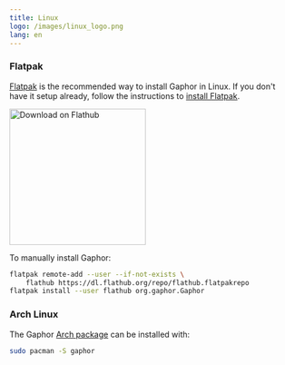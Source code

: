```yaml
---
title: Linux
logo: /images/linux_logo.png
lang: en
---
```


### Flatpak

[Flatpak](https://flatpak.org/) is the recommended way to install Gaphor in
Linux. If you don't have it setup already, follow the instructions to [install
Flatpak](https://flatpak.org/setup).

<a href="https://flathub.org/apps/org.gaphor.Gaphor"><img width="240" alt="Download on Flathub" src="https://flathub.org/assets/badges/flathub-badge-en.png"/></a>

To manually install Gaphor:

```bash
flatpak remote-add --user --if-not-exists \
    flathub https://dl.flathub.org/repo/flathub.flatpakrepo
flatpak install --user flathub org.gaphor.Gaphor
```

### Arch Linux

The Gaphor [Arch package](https://archlinux.org/packages/extra/any/gaphor/) can be
installed with:

```bash
sudo pacman -S gaphor
```
